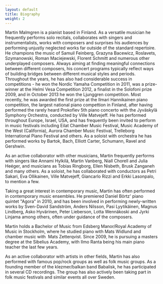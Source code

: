 ```yaml
---
layout: default
title: Biography
weight: 2
---
```


Martin Malmgren is a pianist based in Finland. As a versatile musician he frequently performs solo recitals, collaborates with singers and instrumentalists, works with composers and surprises his audiences by performing unjustly neglected works far outside of the standard repertoire. He champions the music of Samuil Feinberg, Grazyna Bacewicz, Roslavets, Szymanowski, Roman Maciejewski, Florent Schmitt and numerous other underplayed composers. Always aiming at finding meaningful connections between different composers, his concert programs typically reflect ways of building bridges between different musical styles and periods.  Throughout the years, he has also had considerable success in competitions - he won the Nordic Yamaha Competition in 2011, was a prize-winner at the Helmi Vesa Competition 2012, a finalist in the Solofoni prize 2009, and in October 2013 he won the Ljunggren competition. Most recently, he was awarded the first prize at the Ilmari Hannikainen piano competition, the largest national piano compettion in Finland, after having performed the rarely heard Prokofiev 5th piano concerto with the Jyväskylä Symphony Orchestra, conducted by Ville Matvejeff. He has performed throughout Europe, Israel, USA, and has frequently been invited to perform in music festivals including Eilat Chamber Music Festival, Music Academy of the West (California), Aurora Chamber Music Festival, Trelleborg International Piano Festival and others. As a soloist with orchestra he has performed works by Bartok, Bach, Elliott Carter, Schumann, Ravel and Gershwin.

As an active collaborator with other musicians, Martin frequently performs with singers like Annami Hylkilä, Martin Vanberg, Niall Chorell and Julia Heéger, and musicians as Tobias Ringborg, Ellen Nisbeth, Brusk Zanganeh and many others. As a soloist, he has collaborated with conductors as Petri Sakari, Eva Ollikainen, Ville Matvejeff, Giancarlo Rizzi and Erkki Lasonpalo, to mention a few.

Taking a great interest in contemporary music, Martin has often performed in contemporary music ensembles. He premiered Daniel Börtz' piano quintet "Agora" in 2010, and has been involved in performing newly-written works by Sven-David Sandström, Anders Nilsson, Pasi Lyytikäinen, Magnus Lindberg, Asko Hyvärinen, Peter Lieberson, Lotta Wennäkoski and Jyrki Linjama among others, often under guidance of the composers.

Martin holds a Bachelor of Music from Edsberg Manor/Royal Academy of Music in Stockholm, where he studied piano with Mats Widlund and chamber music with  Mats Zetterqvist. Since 2009, he is pursuing a masters degree at the Sibelius Academy, with Ilmo Ranta being his main piano teacher the last few years. 

As an active collaborator with artists in other fields, Martin has also performed with famous pop/rock groups as well as folk music groups. As a founding member of the klezmer/balkan band Babalisk, he has participated in several CD recordings. The group has also actively been taking part in folk music festivals and similar events all over Sweden.
